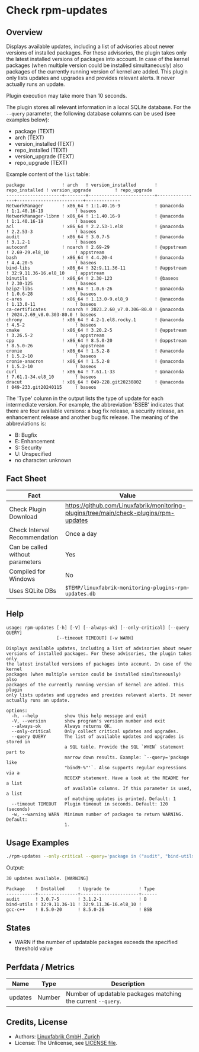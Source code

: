# Check rpm-updates

## Overview

Displays available updates, including a list of advisories about newer versions of installed packages. For these advisories, the plugin takes only the latest installed versions of packages into account. In case of the kernel packages (when multiple version could be installed simultaneously) also packages of the currently running version of kernel are added. This plugin only lists updates and upgrades and provides relevant alerts. It never actually runs an update.

Plugin execution may take more than 10 seconds.

The plugin stores all relevant information in a local SQLite database. For the `--query` parameter, the following database columns can be used (see examples below):

* package (TEXT)
* arch (TEXT)
* version_installed (TEXT)
* repo_installed (TEXT)
* version_upgrade (TEXT)
* repo_upgrade (TEXT)

Example content of the `list` table:

```text
package              ! arch   ! version_installed       ! repo_installed ! version_upgrade         ! repo_upgrade
---------------------+--------+-------------------------+----------------+-------------------------+-------------
NetworkManager       ! x86_64 ! 1:1.40.16-9             ! @anaconda      ! 1:1.40.16-19            ! baseos      
NetworkManager-libnm ! x86_64 ! 1:1.40.16-9             ! @anaconda      ! 1:1.40.16-19            ! baseos      
acl                  ! x86_64 ! 2.2.53-1.el8            ! @anaconda      ! 2.2.53-3                ! baseos      
audit                ! x86_64 ! 3.0.7-5                 ! @anaconda      ! 3.1.2-1                 ! baseos      
autoconf             ! noarch ! 2.69-29                 ! @appstream     ! 2.69-29.el8_10          ! appstream   
bash                 ! x86_64 ! 4.4.20-4                ! @anaconda      ! 4.4.20-5                ! baseos      
bind-libs            ! x86_64 ! 32:9.11.36-11           ! @appstream     ! 32:9.11.36-16.el8_10    ! appstream   
binutils             ! x86_64 ! 2.30-123                ! @baseos        ! 2.30-125                ! baseos      
bzip2-libs           ! x86_64 ! 1.0.6-26                ! @anaconda      ! 1.0.6-28                ! baseos      
c-ares               ! x86_64 ! 1.13.0-9.el8_9          ! @anaconda      ! 1.13.0-11               ! baseos      
ca-certificates      ! noarch ! 2023.2.60_v7.0.306-80.0 ! @anaconda      ! 2024.2.69_v8.0.303-80.0 ! baseos      
chrony               ! x86_64 ! 4.2-1.el8.rocky.1       ! @anaconda      ! 4.5-2                   ! baseos      
cmake                ! x86_64 ! 3.20.2-5                ! @appstream     ! 3.26.5-2                ! appstream   
cpp                  ! x86_64 ! 8.5.0-20                ! @appstream     ! 8.5.0-26                ! appstream   
cronie               ! x86_64 ! 1.5.2-8                 ! @anaconda      ! 1.5.2-10                ! baseos      
cronie-anacron       ! x86_64 ! 1.5.2-8                 ! @anaconda      ! 1.5.2-10                ! baseos      
curl                 ! x86_64 ! 7.61.1-33               ! @anaconda      ! 7.61.1-34.el8_10        ! baseos      
dracut               ! x86_64 ! 049-228.git20230802     ! @anaconda      ! 049-233.git20240115     ! baseos  
```

The 'Type' column in the output lists the type of update for each intermediate version. For example, the abbreviation 'BSEB' indicates that there are four available versions: a bug fix release, a security release, an enhancement release and another bug fix release. The meaning of the abbreviations is:

* B: Bugfix
* E: Enhancement
* S: Security
* U: Unspecified
* no character: unknown


## Fact Sheet

| Fact | Value |
|----|----|
| Check Plugin Download                 | <https://github.com/Linuxfabrik/monitoring-plugins/tree/main/check-plugins/rpm-updates> |
| Check Interval Recommendation         | Once a day |
| Can be called without parameters      | Yes |
| Compiled for Windows                  | No |
| Uses SQLite DBs                       | `$TEMP/linuxfabrik-monitoring-plugins-rpm-updates.db` |


## Help

```text
usage: rpm-updates [-h] [-V] [--always-ok] [--only-critical] [--query QUERY]
                   [--timeout TIMEOUT] [-w WARN]

Displays available updates, including a list of advisories about newer
versions of installed packages. For these advisories, the plugin takes only
the latest installed versions of packages into account. In case of the kernel
packages (when multiple version could be installed simultaneously) also
packages of the currently running version of kernel are added. This plugin
only lists updates and upgrades and provides relevant alerts. It never
actually runs an update.

options:
  -h, --help          show this help message and exit
  -V, --version       show program's version number and exit
  --always-ok         Always returns OK.
  --only-critical     Only collect critical updates and upgrades.
  --query QUERY       The list of available updates and upgrades is stored in
                      a SQL table. Provide the SQL `WHEN` statement part to
                      narrow down results. Example: `--query='package like
                      "bind9-%"'`. Also supports regular expressions via a
                      REGEXP statement. Have a look at the README for a list
                      of available columns. If this parameter is used, a list
                      of matching updates is printed. Default: 1
  --timeout TIMEOUT   Plugin timeout in seconds. Default: 120 (seconds)
  -w, --warning WARN  Minimum number of packages to return WARNING. Default:
                      1.
```


## Usage Examples

```bash
./rpm-updates --only-critical --query='package in ("audit", "bind-utils", "gcc-c++")'
```

Output:

```text
30 updates available. [WARNING]

Package    ! Installed     ! Upgrade to           ! Type 
-----------+---------------+----------------------+------
audit      ! 3.0.7-5       ! 3.1.2-1              ! B    
bind-utils ! 32:9.11.36-11 ! 32:9.11.36-16.el8_10 !      
gcc-c++    ! 8.5.0-20      ! 8.5.0-26             ! BSB  
```


## States

* WARN if the number of updatable packages exceeds the specified threshold value


## Perfdata / Metrics

| Name | Type | Description |
|----|----|----|
| updates | Number | Number of updatable packages matching the current `--query`. |


## Credits, License

* Authors: [Linuxfabrik GmbH, Zurich](https://www.linuxfabrik.ch)
* License: The Unlicense, see [LICENSE file](https://unlicense.org/).
